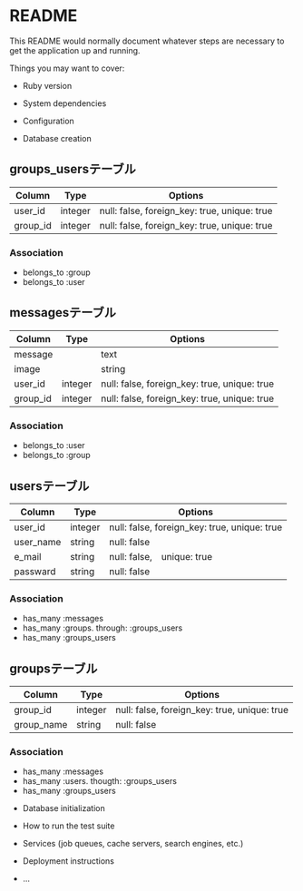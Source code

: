 # README

This README would normally document whatever steps are necessary to get the
application up and running.

Things you may want to cover:

* Ruby version

* System dependencies

* Configuration

* Database creation
## groups_usersテーブル

|Column|Type|Options|
|------|----|-------|
|user_id|integer|null: false, foreign_key: true, unique: true|
|group_id|integer|null: false, foreign_key: true, unique: true|

### Association
- belongs_to :group
- belongs_to :user

## messagesテーブル

|Column|Type|Options|
|------|----|-------|
|message||text|null: false|
|image||string|
|user_id|integer|null: false, foreign_key: true, unique: true|
|group_id|integer|null: false, foreign_key: true, unique: true|

### Association
- belongs_to :user
- belongs_to :group

## usersテーブル

|Column|Type|Options|
|------|----|-------|
|user_id|integer|null: false, foreign_key: true, unique: true|
|user_name|string|null: false|
|e_mail|string|null: false,　unique: true|
|passward|string|null: false|

### Association
- has_many :messages
- has_many :groups. through: :groups_users
- has_many :groups_users

## groupsテーブル

|Column|Type|Options|
|------|----|-------|
|group_id|integer|null: false, foreign_key: true, unique: true|
|group_name|string|null: false|

### Association
- has_many :messages
- has_many :users. thougth: :groups_users
- has_many :groups_users

* Database initialization

* How to run the test suite

* Services (job queues, cache servers, search engines, etc.)

* Deployment instructions

* ...
